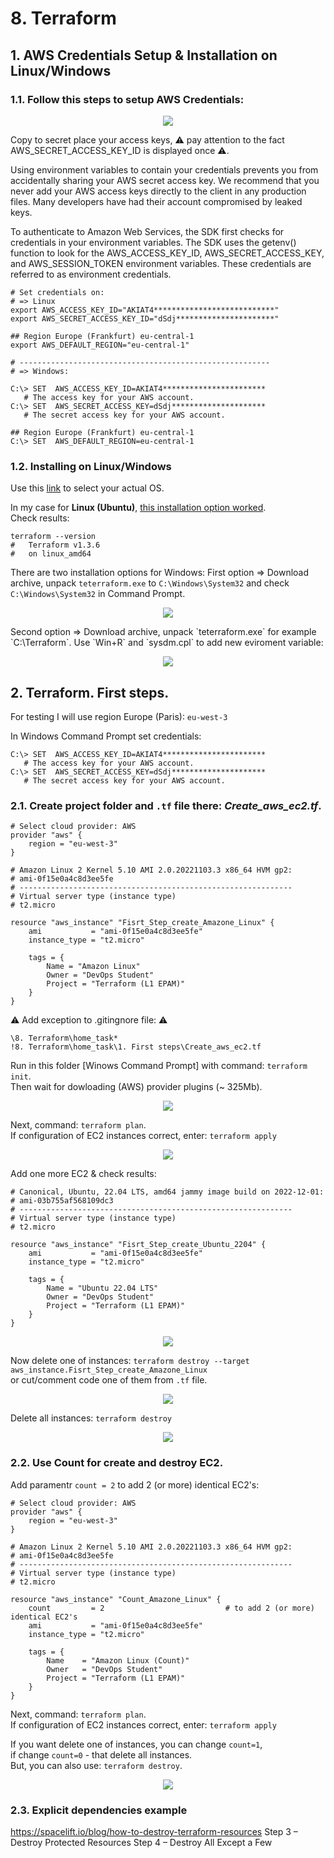 # 8. Terraform

## 1. AWS Credentials Setup & Installation on Linux/Windows

### 1.1. Follow this steps to setup AWS Credentials:
<p align="center">
  <img src="./.info/1.1.AWS_Credentials_Setup.png">
</p>

Copy to secret place your access keys, :warning: pay attention to the fact AWS_SECRET_ACCESS_KEY_ID is displayed once :warning:.

Using environment variables to contain your credentials prevents you from accidentally sharing your AWS secret access key. We recommend that you never add your AWS access keys directly to the client in any production files. Many developers have had their account compromised by leaked keys.

To authenticate to Amazon Web Services, the SDK first checks for credentials in your environment variables. The SDK uses the getenv() function to look for the AWS_ACCESS_KEY_ID, AWS_SECRET_ACCESS_KEY, and AWS_SESSION_TOKEN environment variables. These credentials are referred to as environment credentials.


```console
# Set credentials on:
# => Linux
export AWS_ACCESS_KEY_ID="AKIAT4***************************"
export AWS_SECRET_ACCESS_KEY_ID="dSdj**********************"

## Region Europe (Frankfurt) eu-central-1
export AWS_DEFAULT_REGION="eu-central-1"

# --------------------------------------------------------
# => Windows:

C:\> SET  AWS_ACCESS_KEY_ID=AKIAT4***********************
   # The access key for your AWS account.
C:\> SET  AWS_SECRET_ACCESS_KEY=dSdj*********************
   # The secret access key for your AWS account.

## Region Europe (Frankfurt) eu-central-1
C:\> SET  AWS_DEFAULT_REGION=eu-central-1
```

### 1.2. Installing on Linux/Windows
Use this [link](https://developer.hashicorp.com/terraform/downloads) to select your actual OS.  

In my case for **Linux (Ubuntu)**, [this installation option worked](https://developer.hashicorp.com/terraform/tutorials/aws-get-started/install-cli).  
Check results:
```console
terraform --version
#   Terraform v1.3.6
#   on linux_amd64
```
There are two installation options for Windows:
First option => Download archive, unpack `teterraform.exe` to `C:\Windows\System32` and check `C:\Windows\System32` in Command Prompt.
<p align="center">
  <img src="./.info/1.2.Setup_Windows_v1.png">
</p>
Second option => Download archive, unpack `teterraform.exe` for example `C:\Terraform`.  
Use `Win+R` and `sysdm.cpl` to add new eviroment variable:
<p align="center">
  <img src="./.info/1.2.Setup_Windows_v2.png">
</p>

## 2. Terraform. First steps.
For testing I will use region Europe (Paris): `eu-west-3`  

In Windows Command Prompt set credentials:
```console
C:\> SET  AWS_ACCESS_KEY_ID=AKIAT4***********************
   # The access key for your AWS account.
C:\> SET  AWS_SECRET_ACCESS_KEY=dSdj*********************
   # The secret access key for your AWS account.
```

### 2.1. Create  project folder and `.tf` file there: *Create_aws_ec2.tf*.
```console
# Select cloud provider: AWS
provider "aws" {
    region = "eu-west-3"
}

# Amazon Linux 2 Kernel 5.10 AMI 2.0.20221103.3 x86_64 HVM gp2: 
# ami-0f15e0a4c8d3ee5fe
# -------------------------------------------------------------
# Virtual server type (instance type)
# t2.micro

resource "aws_instance" "Fisrt_Step_create_Amazone_Linux" {
    ami           = "ami-0f15e0a4c8d3ee5fe"
    instance_type = "t2.micro"

    tags = {
        Name = "Amazon Linux"
        Owner = "DevOps Student"
        Project = "Terraform (L1 EPAM)"
    }
}

```
:warning: Add exception to .gitingnore file: :warning: 
```console
\8. Terraform\home_task* 
!8. Terraform\home_task\1. First steps\Create_aws_ec2.tf
```

Run in this folder [Winows Command Prompt] with command: `terraform init`.  
Then wait for dowloading (AWS) provider plugins (~ 325Mb).  
<p align="center">
  <img src="./.info/2.1.terraform_init.png">
</p>

Next, command: `terraform plan`.  
If configuration of EC2 instances correct, enter: `terraform apply`  
<p align="center">
  <img src="./.info/2.1.terraform_init2.png">
</p>

Add one more EC2 & check results:  
```console
# Canonical, Ubuntu, 22.04 LTS, amd64 jammy image build on 2022-12-01: 
# ami-03b755af568109dc3
# -------------------------------------------------------------
# Virtual server type (instance type)
# t2.micro

resource "aws_instance" "Fisrt_Step_create_Ubuntu_2204" {
    ami           = "ami-0f15e0a4c8d3ee5fe"
    instance_type = "t2.micro"

    tags = {
        Name = "Ubuntu 22.04 LTS"
        Owner = "DevOps Student"
        Project = "Terraform (L1 EPAM)"
    }
}
```
<p align="center">
  <img src="./.info/2.1.terraform_init3.png">
</p>

Now delete one of instances: `terraform destroy --target aws_instance.Fisrt_Step_create_Amazone_Linux`  
or cut/comment code one of them from `.tf` file.  
<p align="center">
  <img src="./.info/2.1.1.terraform_destroy.png">
</p>

Delete all instances: `terraform destroy`  
<p align="center">
  <img src="./.info/2.1.2.terraform_destroy_all.png">
</p>

### 2.2. Use Count for create and destroy EC2.
Add paramentr `count = 2` to add 2 (or more) identical EC2's:
```console
# Select cloud provider: AWS
provider "aws" {
    region = "eu-west-3"
}

# Amazon Linux 2 Kernel 5.10 AMI 2.0.20221103.3 x86_64 HVM gp2: 
# ami-0f15e0a4c8d3ee5fe
# -------------------------------------------------------------
# Virtual server type (instance type)
# t2.micro

resource "aws_instance" "Count_Amazone_Linux" {
    count         = 2                           # to add 2 (or more) identical EC2's 
    ami           = "ami-0f15e0a4c8d3ee5fe"
    instance_type = "t2.micro"                   

    tags = {
        Name    = "Amazon Linux (Count)"
        Owner   = "DevOps Student"
        Project = "Terraform (L1 EPAM)"
    }
}
```
Next, command: `terraform plan`.  
If configuration of EC2 instances correct, enter: `terraform apply`

If you want delete one of instances, you can change `count=1`,  
if change `count=0` - that delete all instances.  
But, you can also use: `terraform destroy`.
<p align="center">
  <img src="./.info/2.2.Use_Count.png">
</p>

### 2.3. Explicit dependencies example



https://spacelift.io/blog/how-to-destroy-terraform-resources
Step 3 – Destroy Protected Resources
Step 4 – Destroy All Except a Few